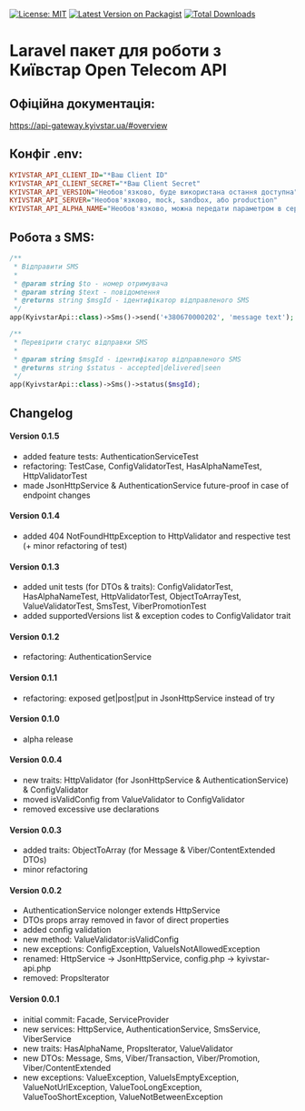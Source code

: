 [![License: MIT](https://img.shields.io/badge/License-MIT-yellow.svg)](https://opensource.org/licenses/MIT)
[![Latest Version on Packagist](https://img.shields.io/packagist/v/imsadhappy/laravel-kyivstar-api.svg?style=flat-square)](https://packagist.org/packages/imsadhappy/laravel-kyivstar-api)
[![Total Downloads](https://img.shields.io/packagist/dt/imsadhappy/laravel-kyivstar-api.svg?style=flat-square)](https://packagist.org/packages/imsadhappy/laravel-kyivstar-api)
# Laravel пакет для роботи з Київстар Open Telecom API

## Офіційна документація:
https://api-gateway.kyivstar.ua/#overview

## Конфіг .env:

```ini
KYIVSTAR_API_CLIENT_ID="*Ваш Client ID"
KYIVSTAR_API_CLIENT_SECRET="*Ваш Client Secret"
KYIVSTAR_API_VERSION="Необов'язково, буде використана остання доступна"
KYIVSTAR_API_SERVER="Необов'язково, mock, sandbox, або production"
KYIVSTAR_API_ALPHA_NAME="Необов'язково, можна передати параметром в сервіс"
```

## Робота з SMS:

```php
/** 
 * Відправити SMS
 * 
 * @param string $to - номер отримувача
 * @param string $text - повідомлення
 * @returns string $msgId - ідентифікатор відправленого SMS 
 */
app(KyivstarApi::class)->Sms()->send('+380670000202', 'message text');

/** 
 * Перевірити статус відправки SMS
 * 
 * @param string $msgId - ідентифікатор відправленого SMS 
 * @returns string $status - accepted|delivered|seen
 */
app(KyivstarApi::class)->Sms()->status($msgId);
```

## Changelog

#### Version 0.1.5
- added feature tests: AuthenticationServiceTest
- refactoring: TestCase, ConfigValidatorTest, HasAlphaNameTest, HttpValidatorTest
- made JsonHttpService & AuthenticationService future-proof in case of endpoint changes

#### Version 0.1.4
- added 404 NotFoundHttpException to HttpValidator and respective test (+ minor refactoring of test)

#### Version 0.1.3
- added unit tests (for DTOs & traits): ConfigValidatorTest, HasAlphaNameTest, HttpValidatorTest, ObjectToArrayTest, ValueValidatorTest, SmsTest, ViberPromotionTest
- added supportedVersions list & exception codes to ConfigValidator trait

#### Version 0.1.2
- refactoring: AuthenticationService

#### Version 0.1.1
- refactoring: exposed get|post|put in JsonHttpService instead of try

#### Version 0.1.0
- alpha release

#### Version 0.0.4
- new traits: HttpValidator (for JsonHttpService & AuthenticationService) & ConfigValidator
- moved isValidConfig from ValueValidator to ConfigValidator
- removed excessive use declarations 

#### Version 0.0.3
- added traits: ObjectToArray (for Message & Viber/ContentExtended DTOs)
- minor refactoring

#### Version 0.0.2
- AuthenticationService nolonger extends HttpService
- DTOs props array removed in favor of direct properties
- added config validation
- new method: ValueValidator:isValidConfig
- new exceptions: ConfigException, ValueIsNotAllowedException
- renamed: HttpService -> JsonHttpService, config.php -> kyivstar-api.php
- removed: PropsIterator

#### Version 0.0.1
- initial commit: Facade, ServiceProvider
- new services: HttpService, AuthenticationService, SmsService, ViberService
- new traits: HasAlphaName, PropsIterator, ValueValidator
- new DTOs: Message, Sms, Viber/Transaction, Viber/Promotion, Viber/ContentExtended
- new exceptions: ValueException, ValueIsEmptyException, ValueNotUrlException, ValueTooLongException, ValueTooShortException, ValueNotBetweenException
